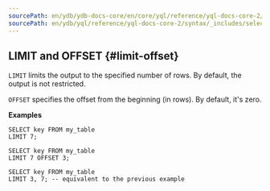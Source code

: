 ```yaml
---
sourcePath: en/ydb/ydb-docs-core/en/core/yql/reference/yql-docs-core-2/syntax/_includes/select/limit_offset.md
sourcePath: en/ydb/yql/reference/yql-docs-core-2/syntax/_includes/select/limit_offset.md
---
```

## LIMIT and OFFSET {#limit-offset}

`LIMIT` limits the output to the specified number of rows. By default, the output is not restricted.

`OFFSET` specifies the offset from the beginning (in rows). By default, it's zero.

**Examples**

``` yql
SELECT key FROM my_table
LIMIT 7;
```

``` yql
SELECT key FROM my_table
LIMIT 7 OFFSET 3;
```

``` yql
SELECT key FROM my_table
LIMIT 3, 7; -- equivalent to the previous example
```